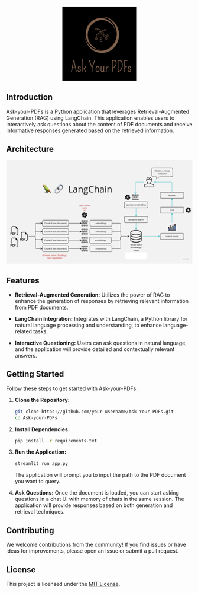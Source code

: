 <p align="center">
  <img src="https://github.com/akarshrajsingh7/Ask-Your-PDFs/blob/main/Logo.png" alt="Logo" width="200" height="200">
</p>

## Introduction

Ask-your-PDFs is a Python application that leverages Retrieval-Augmented Generation (RAG) using LangChain. This application enables users to interactively ask questions about the content of PDF documents and receive informative responses generated based on the retrieved information.

## Architecture

![RAG Solution Architecture](./Architecture.png)

## Features

- **Retrieval-Augmented Generation:** Utilizes the power of RAG to enhance the generation of responses by retrieving relevant information from PDF documents.

- **LangChain Integration:** Integrates with LangChain, a Python library for natural language processing and understanding, to enhance language-related tasks.

- **Interactive Questioning:** Users can ask questions in natural language, and the application will provide detailed and contextually relevant answers.

## Getting Started

Follow these steps to get started with Ask-your-PDFs:

1. **Clone the Repository:**
   ```bash
   git clone https://github.com/your-username/Ask-Your-PDFs.git
   cd Ask-your-PDFs
   ```

2. **Install Dependencies:**
   ```bash
   pip install -r requirements.txt
   ```

3. **Run the Application:**
   ```bash
   streamlit run app.py
   ```

   The application will prompt you to input the path to the PDF document you want to query.

4. **Ask Questions:**
   Once the document is loaded, you can start asking questions in a chat UI with memory of chats in the same session. The application will provide responses based on both generation and retrieval techniques.



## Contributing

We welcome contributions from the community! If you find issues or have ideas for improvements, please open an issue or submit a pull request.

## License

This project is licensed under the [MIT License](LICENSE).
